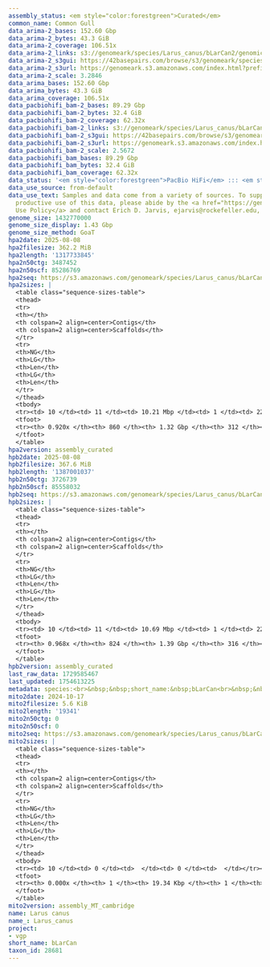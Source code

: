 ```yaml
---
assembly_status: <em style="color:forestgreen">Curated</em>
common_name: Common Gull
data_arima-2_bases: 152.60 Gbp
data_arima-2_bytes: 43.3 GiB
data_arima-2_coverage: 106.51x
data_arima-2_links: s3://genomeark/species/Larus_canus/bLarCan2/genomic_data/arima/<br>
data_arima-2_s3gui: https://42basepairs.com/browse/s3/genomeark/species/Larus_canus/bLarCan2/genomic_data/arima/
data_arima-2_s3url: https://genomeark.s3.amazonaws.com/index.html?prefix=species/Larus_canus/bLarCan2/genomic_data/arima/
data_arima-2_scale: 3.2846
data_arima_bases: 152.60 Gbp
data_arima_bytes: 43.3 GiB
data_arima_coverage: 106.51x
data_pacbiohifi_bam-2_bases: 89.29 Gbp
data_pacbiohifi_bam-2_bytes: 32.4 GiB
data_pacbiohifi_bam-2_coverage: 62.32x
data_pacbiohifi_bam-2_links: s3://genomeark/species/Larus_canus/bLarCan2/genomic_data/pacbio_hifi/<br>
data_pacbiohifi_bam-2_s3gui: https://42basepairs.com/browse/s3/genomeark/species/Larus_canus/bLarCan2/genomic_data/pacbio_hifi/
data_pacbiohifi_bam-2_s3url: https://genomeark.s3.amazonaws.com/index.html?prefix=species/Larus_canus/bLarCan2/genomic_data/pacbio_hifi/
data_pacbiohifi_bam-2_scale: 2.5672
data_pacbiohifi_bam_bases: 89.29 Gbp
data_pacbiohifi_bam_bytes: 32.4 GiB
data_pacbiohifi_bam_coverage: 62.32x
data_status: '<em style="color:forestgreen">PacBio HiFi</em> ::: <em style="color:forestgreen">Arima</em>'
data_use_source: from-default
data_use_text: Samples and data come from a variety of sources. To support fair and
  productive use of this data, please abide by the <a href="https://genome10k.soe.ucsc.edu/data-use-policies/">Data
  Use Policy</a> and contact Erich D. Jarvis, ejarvis@rockefeller.edu, with any questions.
genome_size: 1432770000
genome_size_display: 1.43 Gbp
genome_size_method: GoaT
hpa2date: 2025-08-08
hpa2filesize: 362.2 MiB
hpa2length: '1317733845'
hpa2n50ctg: 3487452
hpa2n50scf: 85286769
hpa2seq: https://s3.amazonaws.com/genomeark/species/Larus_canus/bLarCan2/assembly_curated/bLarCan2.hap1.cur.20250808.fasta.gz
hpa2sizes: |
  <table class="sequence-sizes-table">
  <thead>
  <tr>
  <th></th>
  <th colspan=2 align=center>Contigs</th>
  <th colspan=2 align=center>Scaffolds</th>
  </tr>
  <tr>
  <th>NG</th>
  <th>LG</th>
  <th>Len</th>
  <th>LG</th>
  <th>Len</th>
  </tr>
  </thead>
  <tbody>
  <tr><td> 10 </td><td> 11 </td><td> 10.21 Mbp </td><td> 1 </td><td> 221.32 Mbp </td></tr><tr><td> 20 </td><td> 29 </td><td> 6.86 Mbp </td><td> 2 </td><td> 170.91 Mbp </td></tr><tr><td> 30 </td><td> 52 </td><td> 5.59 Mbp </td><td> 3 </td><td> 130.20 Mbp </td></tr><tr><td> 40 </td><td> 80 </td><td> 4.43 Mbp </td><td> 4 </td><td> 101.48 Mbp </td></tr><tr style="background-color:#cccccc;"><td> 50 </td><td> 117 </td><td style="background-color:#88ff88;"> 3.49 Mbp </td><td> 6 </td><td style="background-color:#88ff88;"> 85.29 Mbp </td></tr><tr><td> 60 </td><td> 163 </td><td> 2.74 Mbp </td><td> 7 </td><td> 74.59 Mbp </td></tr><tr><td> 70 </td><td> 223 </td><td> 2.05 Mbp </td><td> 10 </td><td> 50.85 Mbp </td></tr><tr><td> 80 </td><td> 309 </td><td> 1.25 Mbp </td><td> 16 </td><td> 14.68 Mbp </td></tr><tr><td> 90 </td><td> 518 </td><td> 262.83 Kbp </td><td> 66 </td><td> 0.57 Mbp </td></tr><tr><td> 100 </td><td> 0 </td><td>  </td><td> 0 </td><td>  </td></tr></tbody>
  <tfoot>
  <tr><th> 0.920x </th><th> 860 </th><th> 1.32 Gbp </th><th> 312 </th><th> 1.32 Gbp </th></tr>
  </tfoot>
  </table>
hpa2version: assembly_curated
hpb2date: 2025-08-08
hpb2filesize: 367.6 MiB
hpb2length: '1387001037'
hpb2n50ctg: 3726739
hpb2n50scf: 85558032
hpb2seq: https://s3.amazonaws.com/genomeark/species/Larus_canus/bLarCan2/assembly_curated/bLarCan2.hap2.cur.20250808.fasta.gz
hpb2sizes: |
  <table class="sequence-sizes-table">
  <thead>
  <tr>
  <th></th>
  <th colspan=2 align=center>Contigs</th>
  <th colspan=2 align=center>Scaffolds</th>
  </tr>
  <tr>
  <th>NG</th>
  <th>LG</th>
  <th>Len</th>
  <th>LG</th>
  <th>Len</th>
  </tr>
  </thead>
  <tbody>
  <tr><td> 10 </td><td> 11 </td><td> 10.69 Mbp </td><td> 1 </td><td> 223.54 Mbp </td></tr><tr><td> 20 </td><td> 29 </td><td> 7.25 Mbp </td><td> 2 </td><td> 170.87 Mbp </td></tr><tr><td> 30 </td><td> 50 </td><td> 6.10 Mbp </td><td> 3 </td><td> 129.15 Mbp </td></tr><tr><td> 40 </td><td> 77 </td><td> 4.80 Mbp </td><td> 4 </td><td> 100.95 Mbp </td></tr><tr style="background-color:#cccccc;"><td> 50 </td><td> 111 </td><td style="background-color:#88ff88;"> 3.73 Mbp </td><td> 6 </td><td style="background-color:#88ff88;"> 85.56 Mbp </td></tr><tr><td> 60 </td><td> 154 </td><td> 3.00 Mbp </td><td> 7 </td><td> 74.93 Mbp </td></tr><tr><td> 70 </td><td> 210 </td><td> 2.25 Mbp </td><td> 10 </td><td> 50.24 Mbp </td></tr><tr><td> 80 </td><td> 287 </td><td> 1.48 Mbp </td><td> 15 </td><td> 17.49 Mbp </td></tr><tr><td> 90 </td><td> 418 </td><td> 0.76 Mbp </td><td> 47 </td><td> 1.62 Mbp </td></tr><tr><td> 100 </td><td> 0 </td><td>  </td><td> 0 </td><td>  </td></tr></tbody>
  <tfoot>
  <tr><th> 0.968x </th><th> 824 </th><th> 1.39 Gbp </th><th> 316 </th><th> 1.39 Gbp </th></tr>
  </tfoot>
  </table>
hpb2version: assembly_curated
last_raw_data: 1729585467
last_updated: 1754613225
metadata: species:<br>&nbsp;&nbsp;short_name:&nbsp;bLarCan<br>&nbsp;&nbsp;name:&nbsp;Larus&nbsp;canus<br>&nbsp;&nbsp;taxon_id:&nbsp;28681<br>&nbsp;&nbsp;common_name:&nbsp;Common&nbsp;Gull<br>&nbsp;&nbsp;order:<br>&nbsp;&nbsp;&nbsp;&nbsp;name:&nbsp;Charadriiformes<br>&nbsp;&nbsp;family:<br>&nbsp;&nbsp;&nbsp;&nbsp;name:&nbsp;Laridae<br>&nbsp;&nbsp;individuals:<br>&nbsp;&nbsp;&nbsp;&nbsp;-&nbsp;short_name:&nbsp;bLarCan2<br>&nbsp;&nbsp;&nbsp;&nbsp;&nbsp;&nbsp;biosample_id:&nbsp;SAMEA115168455<br>&nbsp;&nbsp;&nbsp;&nbsp;&nbsp;&nbsp;sex:&nbsp;male<br>&nbsp;&nbsp;genome_size:&nbsp;1432770000<br>&nbsp;&nbsp;genome_size_method:&nbsp;GoaT<br>&nbsp;&nbsp;project:&nbsp;[&nbsp;vgp&nbsp;]<br>
mito2date: 2024-10-17
mito2filesize: 5.6 KiB
mito2length: '19341'
mito2n50ctg: 0
mito2n50scf: 0
mito2seq: https://s3.amazonaws.com/genomeark/species/Larus_canus/bLarCan2/assembly_MT_cambridge/bLarCan2.MT.20241017.fasta.gz
mito2sizes: |
  <table class="sequence-sizes-table">
  <thead>
  <tr>
  <th></th>
  <th colspan=2 align=center>Contigs</th>
  <th colspan=2 align=center>Scaffolds</th>
  </tr>
  <tr>
  <th>NG</th>
  <th>LG</th>
  <th>Len</th>
  <th>LG</th>
  <th>Len</th>
  </tr>
  </thead>
  <tbody>
  <tr><td> 10 </td><td> 0 </td><td>  </td><td> 0 </td><td>  </td></tr><tr><td> 20 </td><td> 0 </td><td>  </td><td> 0 </td><td>  </td></tr><tr><td> 30 </td><td> 0 </td><td>  </td><td> 0 </td><td>  </td></tr><tr><td> 40 </td><td> 0 </td><td>  </td><td> 0 </td><td>  </td></tr><tr style="background-color:#cccccc;"><td> 50 </td><td> 0 </td><td style="background-color:#ff8888;">  </td><td> 0 </td><td style="background-color:#ff8888;">  </td></tr><tr><td> 60 </td><td> 0 </td><td>  </td><td> 0 </td><td>  </td></tr><tr><td> 70 </td><td> 0 </td><td>  </td><td> 0 </td><td>  </td></tr><tr><td> 80 </td><td> 0 </td><td>  </td><td> 0 </td><td>  </td></tr><tr><td> 90 </td><td> 0 </td><td>  </td><td> 0 </td><td>  </td></tr><tr><td> 100 </td><td> 0 </td><td>  </td><td> 0 </td><td>  </td></tr></tbody>
  <tfoot>
  <tr><th> 0.000x </th><th> 1 </th><th> 19.34 Kbp </th><th> 1 </th><th> 19.34 Kbp </th></tr>
  </tfoot>
  </table>
mito2version: assembly_MT_cambridge
name: Larus canus
name_: Larus_canus
project:
- vgp
short_name: bLarCan
taxon_id: 28681
---
```

